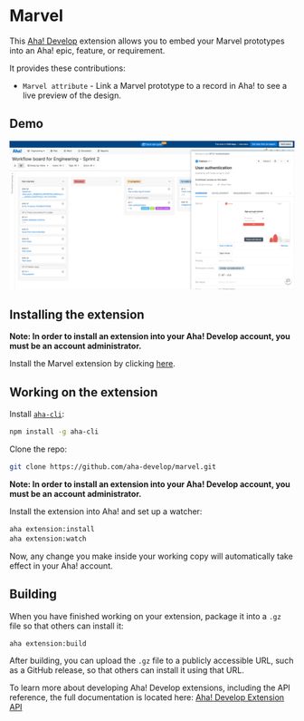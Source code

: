 # Marvel
  
This [Aha! Develop](https://www.aha.io/develop/overview) extension allows you to embed your Marvel prototypes into an Aha! epic, feature, or requirement.

It provides these contributions:

- `Marvel attribute` - Link a Marvel prototype to a record in Aha! to see a live preview of the design.

## Demo

![Screenshot](res/screenshot.png)

## Installing the extension

**Note: In order to install an extension into your Aha! Develop account, you must be an account administrator.**

Install the Marvel extension by clicking [here](https://secure.aha.io/settings/account/extensions/install?url=).

## Working on the extension

Install [`aha-cli`](https://github.com/aha-app/aha-cli):

```sh
npm install -g aha-cli
```

Clone the repo:

```sh
git clone https://github.com/aha-develop/marvel.git
```

**Note: In order to install an extension into your Aha! Develop account, you must be an account administrator.**

Install the extension into Aha! and set up a watcher:

```sh
aha extension:install
aha extension:watch
```

Now, any change you make inside your working copy will automatically take effect in your Aha! account.

## Building

When you have finished working on your extension, package it into a `.gz` file so that others can install it:

```sh
aha extension:build
```

After building, you can upload the `.gz` file to a publicly accessible URL, such as a GitHub release, so that others can install it using that URL.

To learn more about developing Aha! Develop extensions, including the API reference, the full documentation is located here: [Aha! Develop Extension API](https://www.aha.io/support/develop/extensions)

